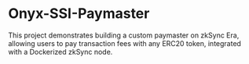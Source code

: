 # Onyx-SSI-Paymaster
This project demonstrates building a custom paymaster on zkSync Era, allowing users to pay transaction fees with any ERC20 token, integrated with a Dockerized zkSync node.
